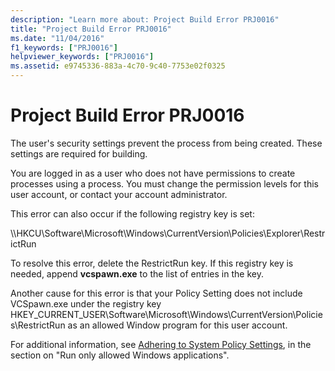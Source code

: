 ```yaml
---
description: "Learn more about: Project Build Error PRJ0016"
title: "Project Build Error PRJ0016"
ms.date: "11/04/2016"
f1_keywords: ["PRJ0016"]
helpviewer_keywords: ["PRJ0016"]
ms.assetid: e9745336-883a-4c70-9c40-7753e02f0325
---
```

# Project Build Error PRJ0016

The user's security settings prevent the process from being created. These settings are required for building.

You are logged in as a user who does not have permissions to create processes using a process. You must change the permission levels for this user account, or contact your account administrator.

This error can also occur if the following registry key is set:

\\\HKCU\Software\Microsoft\Windows\CurrentVersion\Policies\Explorer\RestrictRun

To resolve this error, delete the RestrictRun key. If this registry key is needed, append **vcspawn.exe** to the list of entries in the key.

Another cause for this error is that your Policy Setting does not include VCSpawn.exe under the registry key HKEY_CURRENT_USER\Software\Microsoft\Windows\CurrentVersion\Policies\RestrictRun as an allowed Window program for this user account.

For additional information, see [Adhering to System Policy Settings](/previous-versions/windows/desktop/Policy/adhering-to-system-policy-settings), in the section on "Run only allowed Windows applications".
